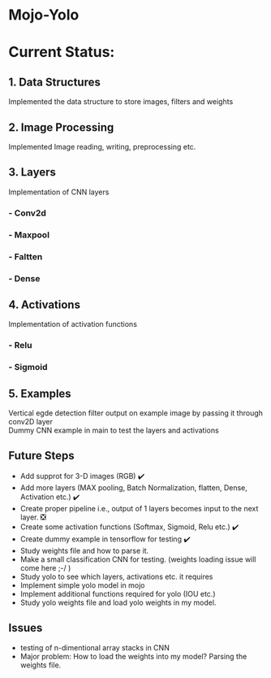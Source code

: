# Mojo-Yolo
# Current Status:
## 1. Data Structures
Implemented the data structure to store images, filters and weights
## 2. Image Processing
Implemented Image reading, writing, preprocessing etc.
## 3. Layers
Implementation of CNN layers
### - Conv2d
### - Maxpool
### - Faltten
### - Dense
## 4. Activations
Implementation of activation functions
### - Relu
### - Sigmoid
## 5. Examples
Vertical egde detection filter output on example image by passing it through conv2D layer<br>
Dummy CNN example in main to test the layers and activations
## Future Steps
* Add supprot for 3-D images (RGB) ✔️
* Add more layers (MAX pooling, Batch Normalization, flatten, Dense, Activation etc.) ✔️
* Create proper pipeline i.e., output of 1 layers becomes input to the next layer. ❎
* Create some activation functions (Softmax, Sigmoid, Relu etc.) ✔️
* Create dummy example in tensorflow for testing ✔️
* Study weights file and how to parse it.
* Make a small classification CNN for testing. (weights loading issue will come here ;-/ )
* Study yolo to see which layers, activations etc. it requires
* Implement simple yolo model in mojo
* Implement additional functions required for yolo (IOU etc.)
* Study yolo weights file and load yolo weights in my model.
## Issues
* testing of n-dimentional array stacks in CNN
* Major problem: How to load the weights into my model? Parsing the weights file.
